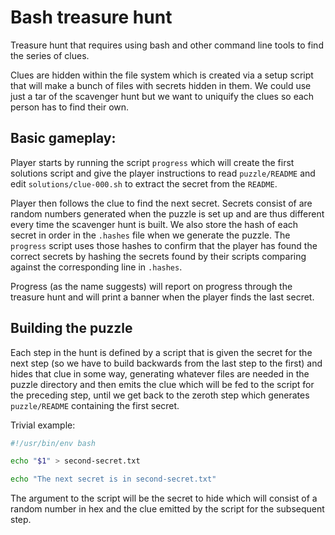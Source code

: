 # Bash treasure hunt

Treasure hunt that requires using bash and other command line tools to find the
series of clues.

Clues are hidden within the file system which is created via a setup script that
will make a bunch of files with secrets hidden in them. We could use just a tar
of the scavenger hunt but we want to uniquify the clues so each person has to
find their own.

## Basic gameplay:

Player starts by running the script `progress` which will create the first
solutions script and give the player instructions to read `puzzle/README` and
edit `solutions/clue-000.sh` to extract the secret from the `README`.

Player then follows the clue to find the next secret. Secrets consist of are
random numbers generated when the puzzle is set up and are thus different every
time the scavenger hunt is built. We also store the hash of each secret in order
in the `.hashes` file when we generate the puzzle. The `progress` script uses
those hashes to confirm that the player has found the correct secrets by hashing
the secrets found by their scripts comparing against the corresponding line in
`.hashes`.

Progress (as the name suggests) will report on progress through the treasure
hunt and will print a banner when the player finds the last secret.

## Building the puzzle

Each step in the hunt is defined by a script that is given the secret for the
next step (so we have to build backwards from the last step to the first) and
hides that clue in some way, generating whatever files are needed in the puzzle
directory and then emits the clue which will be fed to the script for the
preceding step, until we get back to the zeroth step which generates
`puzzle/README` containing the first secret.

Trivial example:

```bash
#!/usr/bin/env bash

echo "$1" > second-secret.txt

echo "The next secret is in second-secret.txt"
```

The argument to the script will be the secret to hide which will consist of a
random number in hex and the clue emitted by the script for the subsequent step.
